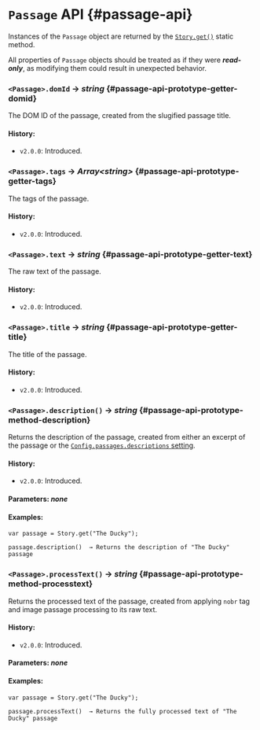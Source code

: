 <!-- ***********************************************************************************************
	Passage API
************************************************************************************************ -->
# `Passage` API {#passage-api}

Instances of the `Passage` object are returned by the [`Story.get()`](#story-api-method-get) static method.

All properties of `Passage` objects should be treated as if they were ***read-only***, as modifying them could result in unexpected behavior.

<!-- *********************************************************************** -->

### `<Passage>.domId` → *string* {#passage-api-prototype-getter-domid}

The DOM ID of the passage, created from the slugified passage title.

#### History:

* `v2.0.0`: Introduced.

<!-- *********************************************************************** -->

### `<Passage>.tags` → *Array&lt;string&gt;* {#passage-api-prototype-getter-tags}

The tags of the passage.

#### History:

* `v2.0.0`: Introduced.

<!-- *********************************************************************** -->

### `<Passage>.text` → *string* {#passage-api-prototype-getter-text}

The raw text of the passage.

#### History:

* `v2.0.0`: Introduced.

<!-- *********************************************************************** -->

### `<Passage>.title` → *string* {#passage-api-prototype-getter-title}

The title of the passage.

#### History:

* `v2.0.0`: Introduced.

<!-- *********************************************************************** -->

### `<Passage>.description()` → *string* {#passage-api-prototype-method-description}

Returns the description of the passage, created from either an excerpt of the passage or the [`Config.passages.descriptions` setting](#config-api-property-passages-descriptions).

#### History:

* `v2.0.0`: Introduced.

#### Parameters: *none*

#### Examples:

```
var passage = Story.get("The Ducky");

passage.description()  → Returns the description of "The Ducky" passage
```

<!-- *********************************************************************** -->

### `<Passage>.processText()` → *string* {#passage-api-prototype-method-processtext}

Returns the processed text of the passage, created from applying `nobr` tag and image passage processing to its raw text.

#### History:

* `v2.0.0`: Introduced.

#### Parameters: *none*

#### Examples:

```
var passage = Story.get("The Ducky");

passage.processText()  → Returns the fully processed text of "The Ducky" passage
```
